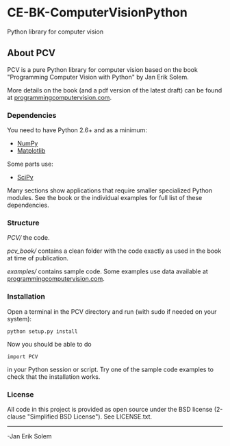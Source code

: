 # CE-BK-ComputerVisionPython
Python library for computer vision

## About PCV
PCV is a pure Python library for computer vision based on the book "Programming Computer Vision with Python" by Jan Erik Solem. 

More details on the book (and a pdf version of the latest draft) can be found at [programmingcomputervision.com](http://programmingcomputervision.com/).

### Dependencies
You need to have Python 2.6+ and as a minimum:

* [NumPy](http://numpy.scipy.org/)
* [Matplotlib](http://matplotlib.sourceforge.net/)

Some parts use:

* [SciPy](http://scipy.org/)

Many sections show applications that require smaller specialized Python modules. See the book or the individual examples for full list of these dependencies. 

### Structure

*PCV/*  the code.

*pcv_book/*  contains a clean folder with the code exactly as used in the book at time of publication.

*examples/*  contains sample code. Some examples use data available at [programmingcomputervision.com](http://programmingcomputervision.com/).

### Installation

Open a terminal in the PCV directory and run (with sudo if needed on your system):

	python setup.py install

Now you should be able to do

	import PCV
	
in your Python session or script. Try one of the sample code examples to check that the installation works.

### License

All code in this project is provided as open source under the BSD license (2-clause "Simplified BSD License"). See LICENSE.txt. 


---
-Jan Erik Solem
